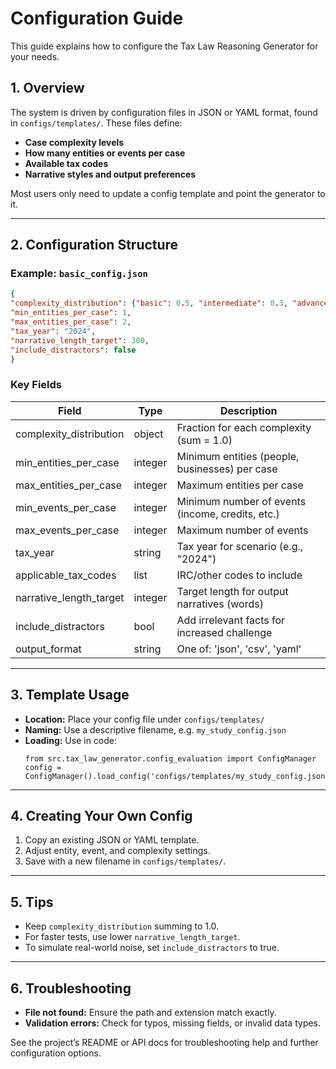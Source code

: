 # Configuration Guide

This guide explains how to configure the Tax Law Reasoning Generator for your needs.

## 1. Overview

The system is driven by configuration files in JSON or YAML format, found in `configs/templates/`. These files define:
- **Case complexity levels**
- **How many entities or events per case**
- **Available tax codes**
- **Narrative styles and output preferences**

Most users only need to update a config template and point the generator to it.

---

## 2. Configuration Structure

### Example: `basic_config.json`
```json
{
"complexity_distribution": {"basic": 0.5, "intermediate": 0.3, "advanced": 0.2},
"min_entities_per_case": 1,
"max_entities_per_case": 2,
"tax_year": "2024",
"narrative_length_target": 300,
"include_distractors": false
}
```

### Key Fields

| Field                      | Type      | Description                                       |
|----------------------------|-----------|---------------------------------------------------|
| complexity_distribution    | object    | Fraction for each complexity (sum = 1.0)           |
| min_entities_per_case      | integer   | Minimum entities (people, businesses) per case     |
| max_entities_per_case      | integer   | Maximum entities per case                          |
| min_events_per_case        | integer   | Minimum number of events (income, credits, etc.)   |
| max_events_per_case        | integer   | Maximum number of events                           |
| tax_year                   | string    | Tax year for scenario (e.g., "2024")               |
| applicable_tax_codes       | list      | IRC/other codes to include                         |
| narrative_length_target    | integer   | Target length for output narratives (words)        |
| include_distractors        | bool      | Add irrelevant facts for increased challenge       |
| output_format              | string    | One of: 'json', 'csv', 'yaml'                     |

---

## 3. Template Usage

- **Location:** Place your config file under `configs/templates/`
- **Naming:** Use a descriptive filename, e.g. `my_study_config.json`
- **Loading:** Use in code:
    ```
    from src.tax_law_generator.config_evaluation import ConfigManager
    config = ConfigManager().load_config('configs/templates/my_study_config.json')
    ```

---

## 4. Creating Your Own Config

1. Copy an existing JSON or YAML template.
2. Adjust entity, event, and complexity settings.
3. Save with a new filename in `configs/templates/`.

---

## 5. Tips

- Keep `complexity_distribution` summing to 1.0.
- For faster tests, use lower `narrative_length_target`.
- To simulate real-world noise, set `include_distractors` to true.

---

## 6. Troubleshooting

- **File not found:** Ensure the path and extension match exactly.
- **Validation errors:** Check for typos, missing fields, or invalid data types.

See the project’s README or API docs for troubleshooting help and further configuration options.
